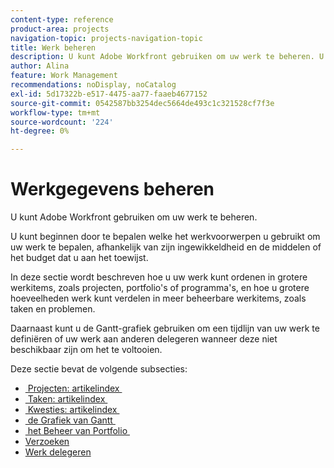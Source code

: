 ```yaml
---
content-type: reference
product-area: projects
navigation-topic: projects-navigation-topic
title: Werk beheren
description: U kunt Adobe Workfront gebruiken om uw werk te beheren. U kunt beginnen door te bepalen welke het werkvoorwerpen u gebruikt om uw werk te bepalen, afhankelijk van zijn ingewikkeldheid en de middelen of het budget dat u aan het toewijst. In deze sectie wordt beschreven hoe u uw werk kunt ordenen in grotere werkitems, zoals projecten, portfolio's of programma's, en hoe u grotere hoeveelheden werk kunt verdelen in meer beheerbare werkitems, zoals taken en problemen. Daarnaast kunt u de Gantt-grafiek gebruiken om een tijdlijn van uw werk te definiëren of uw werk aan anderen delegeren wanneer deze niet beschikbaar zijn om het te voltooien.
author: Alina
feature: Work Management
recommendations: noDisplay, noCatalog
exl-id: 5d17322b-e517-4475-aa77-faaeb4677152
source-git-commit: 0542587bb3254dec5664de493c1c321528cf7f3e
workflow-type: tm+mt
source-wordcount: '224'
ht-degree: 0%

---
```


# Werkgegevens beheren

U kunt Adobe Workfront gebruiken om uw werk te beheren.

U kunt beginnen door te bepalen welke het werkvoorwerpen u gebruikt om uw werk te bepalen, afhankelijk van zijn ingewikkeldheid en de middelen of het budget dat u aan het toewijst.

In deze sectie wordt beschreven hoe u uw werk kunt ordenen in grotere werkitems, zoals projecten, portfolio&#39;s of programma&#39;s, en hoe u grotere hoeveelheden werk kunt verdelen in meer beheerbare werkitems, zoals taken en problemen.

Daarnaast kunt u de Gantt-grafiek gebruiken om een tijdlijn van uw werk te definiëren of uw werk aan anderen delegeren wanneer deze niet beschikbaar zijn om het te voltooien.

Deze sectie bevat de volgende subsecties:

* [&#x200B; Projecten: artikelindex &#x200B;](../manage-work/projects/projects-overview.md)
* [&#x200B; Taken: artikelindex &#x200B;](../manage-work/tasks/tasks-overview.md)
* [&#x200B; Kwesties: artikelindex &#x200B;](../manage-work/issues/issues-overview.md)
* [&#x200B; de Grafiek van Gantt &#x200B;](../manage-work/gantt-chart/the-gantt-chart.md)
* [&#x200B; het Beheer van Portfolio &#x200B;](../manage-work/portfolios/portfolio-management-overview.md)
* [Verzoeken](../manage-work/requests/requests-overview.md)
* [Werk delegeren](../manage-work/delegate-work/delegate-work.md)
